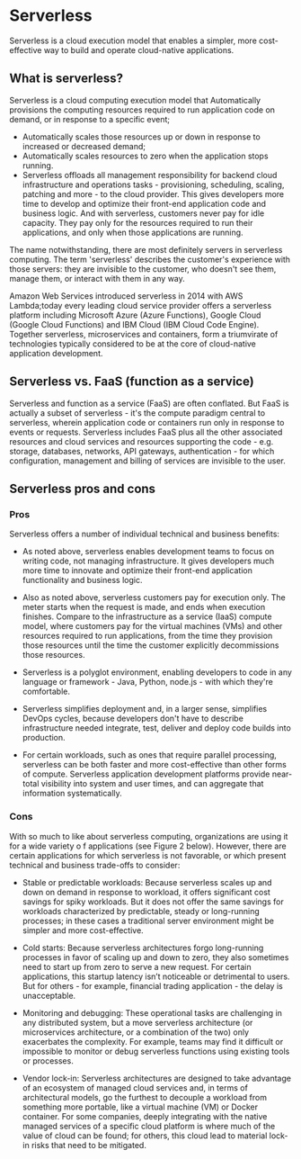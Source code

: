 # Serverless
Serverless is a cloud execution model that 
enables a simpler, more cost-effective
way to build and operate cloud-native applications.
## What is serverless?
Serverless is a cloud computing execution model that 
Automatically provisions the computing resources required to run application
code on demand, or in response to a specific event;
- Automatically scales those resources up or down in response to increased or decreased demand;
- Automatically scales resources to zero when the application stops running. 
- Serverless offloads all management responsibility for backend cloud infrastructure and operations tasks - provisioning, scheduling, scaling, patching and more - to the cloud provider. This gives developers more time to develop and optimize their front-end application code and business logic. And with serverless, customers never pay for idle capacity. They pay only for the resources required to run their applications, and only when those applications are running.

The name notwithstanding, there are most definitely servers in serverless computing.
The term 'serverless' describes the customer's experience with those servers: they are
invisible to the customer, who doesn't see them, manage them, or interact with them in any way.

Amazon Web Services introduced serverless in 2014 with AWS Lambda;today every leading cloud
service provider offers a serverless platform including Microsoft Azure (Azure Functions), Google
Cloud (Google Cloud Functions) and IBM Cloud (IBM Cloud Code Engine). Together serverless, 
microservices and containers, form a triumvirate of technologies typically considered to be at the core of cloud-native application development.

## Serverless vs. FaaS (function as a service)
Serverless and function as a service (FaaS) are often conflated. But FaaS is actually a subset
of serverless - it's the compute paradigm central to serverless, wherein application code or
containers run only in response to events or requests. Serverless includes FaaS plus all the other
associated resources and cloud services and resources supporting the code - e.g. storage, databases,
networks, API gateways, authentication - for which configuration, management and billing of services are invisible to the user.

## Serverless pros and cons
### Pros
Serverless offers a number of individual technical and business benefits:

- As noted above, serverless enables development teams to focus on writing code,
not managing infrastructure. It gives developers much more time to innovate and
optimize their front-end application functionality and business logic.


- Also as noted above, serverless customers pay for execution only. The meter starts
when the request is made, and ends when execution finishes. Compare to the infrastructure
as a service (IaaS) compute model, where customers pay for the virtual machines (VMs) and other
resources required to run applications, from the time they provision those resources until the time
the customer explicitly decommissions those resources.

- Serverless is a polyglot environment, enabling developers to code in any language or framework - Java,
Python, node.js - with which they're comfortable.

- Serverless simplifies deployment and, in a larger sense, simplifies DevOps cycles, because developers don't
have to describe infrastructure needed integrate, test, deliver and deploy code builds into production.

- For certain workloads, such as ones that require parallel processing, serverless can be both faster
and more cost-effective than other forms of compute.
Serverless application development platforms provide near-total visibility into system and user
times, and can aggregate that information systematically.

### Cons
With so much to like about serverless computing, organizations are using it for a wide variety o
f applications (see Figure 2 below). However, there are certain applications for which serverless
is not favorable, or which present technical and business trade-offs to consider:

- Stable or predictable workloads: Because serverless scales up and down on demand in response to workload,
it offers significant cost savings for spiky workloads. But it does not offer the same savings for
workloads characterized by predictable, steady or long-running processes; in these cases a traditional server
environment might be simpler and more cost-effective.

- Cold starts: Because serverless architectures forgo long-running processes in favor of scaling up and down
to zero, they also sometimes need to start up from zero to serve a new request. For certain applications, 
this startup latency isn’t noticeable or detrimental to users. But for others - for example, financial 
trading application - the delay is unacceptable.

- Monitoring and debugging: These operational tasks are challenging in any distributed system, but a move
serverless architecture (or microservices architecture, or a combination of the two) only exacerbates the
complexity. For example, teams may find it difficult or impossible to monitor or debug serverless functions
using existing tools or processes.

- Vendor lock-in: Serverless architectures are designed to take advantage of an ecosystem of managed cloud
services and, in terms of architectural models, go the furthest to decouple a workload from something more portable,
like a virtual machine (VM) or Docker container. For some companies, deeply integrating with the native managed services
of a specific cloud platform is where much of the value of cloud can be found; for others, this cloud lead to material lock-in
risks that need to be mitigated.
